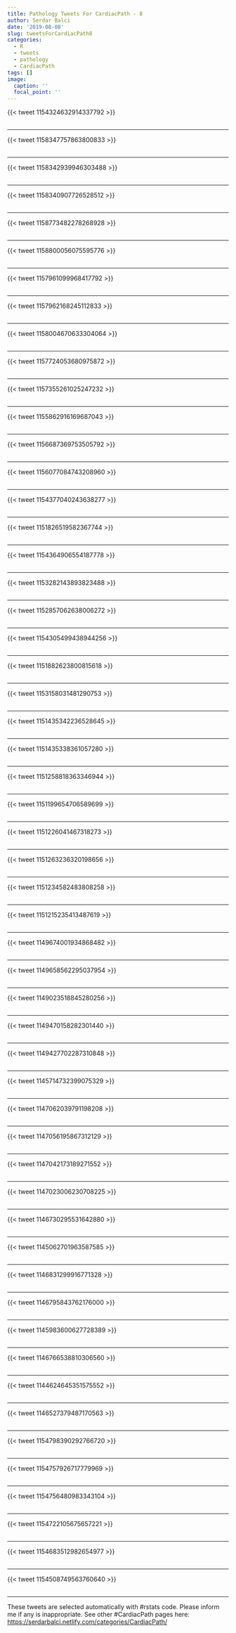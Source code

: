 ```yaml
---
title: Pathology Tweets For CardiacPath - 8
author: Serdar Balci
date: '2019-08-08'
slug: tweetsForCardiacPath8
categories:
  - R
  - tweets
  - pathology
  - CardiacPath
tags: []
image:
  caption: ''
  focal_point: ''
---
```



{{< tweet 1154324632914337792 >}}
<br>
<br>
<hr>
{{< tweet 1158347757863800833 >}}
<br>
<br>
<hr>
{{< tweet 1158342939946303488 >}}
<br>
<br>
<hr>
{{< tweet 1158340907726528512 >}}
<br>
<br>
<hr>
{{< tweet 1158773482278268928 >}}
<br>
<br>
<hr>
{{< tweet 1158800056075595776 >}}
<br>
<br>
<hr>
{{< tweet 1157961099968417792 >}}
<br>
<br>
<hr>
{{< tweet 1157962168245112833 >}}
<br>
<br>
<hr>
{{< tweet 1158004670633304064 >}}
<br>
<br>
<hr>
{{< tweet 1157724053680975872 >}}
<br>
<br>
<hr>
{{< tweet 1157355261025247232 >}}
<br>
<br>
<hr>
{{< tweet 1155862916169687043 >}}
<br>
<br>
<hr>
{{< tweet 1156687369753505792 >}}
<br>
<br>
<hr>
{{< tweet 1156077084743208960 >}}
<br>
<br>
<hr>
{{< tweet 1154377040243638277 >}}
<br>
<br>
<hr>
{{< tweet 1151826519582367744 >}}
<br>
<br>
<hr>
{{< tweet 1154364906554187778 >}}
<br>
<br>
<hr>
{{< tweet 1153282143893823488 >}}
<br>
<br>
<hr>
{{< tweet 1152857062638006272 >}}
<br>
<br>
<hr>
{{< tweet 1154305499438944256 >}}
<br>
<br>
<hr>
{{< tweet 1151882623800815618 >}}
<br>
<br>
<hr>
{{< tweet 1153158031481290753 >}}
<br>
<br>
<hr>
{{< tweet 1151435342236528645 >}}
<br>
<br>
<hr>
{{< tweet 1151435338361057280 >}}
<br>
<br>
<hr>
{{< tweet 1151258818363346944 >}}
<br>
<br>
<hr>
{{< tweet 1151199654706589699 >}}
<br>
<br>
<hr>
{{< tweet 1151226041467318273 >}}
<br>
<br>
<hr>
{{< tweet 1151263236320198656 >}}
<br>
<br>
<hr>
{{< tweet 1151234582483808258 >}}
<br>
<br>
<hr>
{{< tweet 1151215235413487619 >}}
<br>
<br>
<hr>
{{< tweet 1149674001934868482 >}}
<br>
<br>
<hr>
{{< tweet 1149658562295037954 >}}
<br>
<br>
<hr>
{{< tweet 1149023518845280256 >}}
<br>
<br>
<hr>
{{< tweet 1149470158282301440 >}}
<br>
<br>
<hr>
{{< tweet 1149427702287310848 >}}
<br>
<br>
<hr>
{{< tweet 1145714732399075329 >}}
<br>
<br>
<hr>
{{< tweet 1147062039791198208 >}}
<br>
<br>
<hr>
{{< tweet 1147056195867312129 >}}
<br>
<br>
<hr>
{{< tweet 1147042173189271552 >}}
<br>
<br>
<hr>
{{< tweet 1147023006230708225 >}}
<br>
<br>
<hr>
{{< tweet 1146730295531642880 >}}
<br>
<br>
<hr>
{{< tweet 1145062701963587585 >}}
<br>
<br>
<hr>
{{< tweet 1146831299916771328 >}}
<br>
<br>
<hr>
{{< tweet 1146795843762176000 >}}
<br>
<br>
<hr>
{{< tweet 1145983600627728389 >}}
<br>
<br>
<hr>
{{< tweet 1146766538810306560 >}}
<br>
<br>
<hr>
{{< tweet 1144624645351575552 >}}
<br>
<br>
<hr>
{{< tweet 1146527379487170563 >}}
<br>
<br>
<hr>
{{< tweet 1154798390292766720 >}}
<br>
<br>
<hr>
{{< tweet 1154757926717779969 >}}
<br>
<br>
<hr>
{{< tweet 1154756480983343104 >}}
<br>
<br>
<hr>
{{< tweet 1154722105675657221 >}}
<br>
<br>
<hr>
{{< tweet 1154683512982654977 >}}
<br>
<br>
<hr>
{{< tweet 1154508749563760640 >}}
<br>
<br>
<hr>


These tweets are selected automatically with #rstats code. Please inform me if any is inappropriate.
See other #CardiacPath pages here: https://serdarbalci.netlify.com/categories/CardiacPath/
